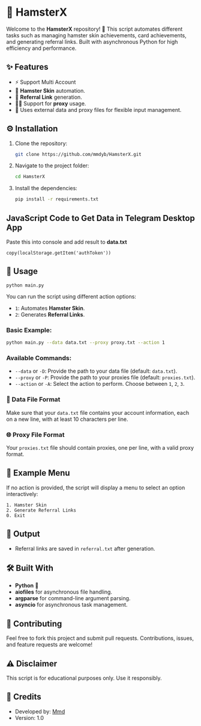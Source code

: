 # 🐹 HamsterX

Welcome to the **HamsterX** repository! 🚀 This script automates different tasks such as managing hamster skin achievements, card achievements, and generating referral links. Built with asynchronous Python for high efficiency and performance.

## ✨ Features

- ⚡ Support Multi Account
- 🎨 **Hamster Skin** automation.
- 🔗 **Referral Link** generation.
- 🕵️‍♂️ Support for **proxy** usage.
- 📂 Uses external data and proxy files for flexible input management.

## ⚙️ Installation

1. Clone the repository:
   ```bash
   git clone https://github.com/mmdyb/HamsterX.git
   ```
2. Navigate to the project folder:
   ```bash
   cd HamsterX
   ```
3. Install the dependencies:
   ```bash
   pip install -r requirements.txt
   ```

## JavaScript Code to Get Data in Telegram Desktop App

Paste this into console and add result to **data.txt**
```
copy(localStorage.getItem('authToken'))
```

## 🚀 Usage

```
python main.py
```

You can run the script using different action options:

- `1`: Automates **Hamster Skin**.
- `2`: Generates **Referral Links**.

### Basic Example:

```bash
python main.py --data data.txt --proxy proxy.txt --action 1
```

### Available Commands:

- `--data` or `-D`: Provide the path to your data file (default: `data.txt`).
- `--proxy` or `-P`: Provide the path to your proxies file (default: `proxies.txt`).
- `--action` or `-A`: Select the action to perform. Choose between `1`, `2`, `3`.

### 📄 Data File Format

Make sure that your `data.txt` file contains your account information, each on a new line, with at least 10 characters per line.

### 🌐 Proxy File Format

Your `proxies.txt` file should contain proxies, one per line, with a valid proxy format.

## 📝 Example Menu

If no action is provided, the script will display a menu to select an option interactively:

```
1. Hamster Skin
2. Generate Referral Links
0. Exit
```

## 📁 Output

- Referral links are saved in `referral.txt` after generation.
  
## 🛠️ Built With

- **Python** 🐍
- **aiofiles** for asynchronous file handling.
- **argparse** for command-line argument parsing.
- **asyncio** for asynchronous task management.

## 📢 Contributing

Feel free to fork this project and submit pull requests. Contributions, issues, and feature requests are welcome!

## ⚠️ Disclaimer

This script is for educational purposes only. Use it responsibly.

## 🎉 Credits

- Developed by: [Mmd](https://github.com/CallMyNameStar)
- Version: 1.0
